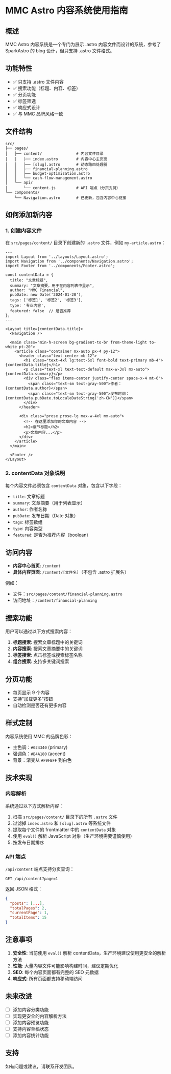 # MMC Astro 内容系统使用指南

## 概述

MMC Astro 内容系统是一个专门为展示 .astro 内容文件而设计的系统，参考了 SparkAstro 的 blog 设计，但只支持 .astro 文件格式。

## 功能特性

- ✅ 只支持 .astro 文件内容
- ✅ 搜索功能（标题、内容、标签）
- ✅ 分页功能
- ✅ 标签筛选
- ✅ 响应式设计
- ✅ 与 MMC 品牌风格一致

## 文件结构

```
src/
├── pages/
│   ├── content/               # 内容文件目录
│   │   ├── index.astro        # 内容中心主页面
│   │   ├── [slug].astro       # 动态路由处理器
│   │   ├── financial-planning.astro
│   │   ├── budget-optimization.astro
│   │   └── cash-flow-management.astro
│   └── api/
│       └── content.js         # API 端点（分页支持）
└── components/
    └── Navigation.astro       # 已更新，包含内容中心链接
```

## 如何添加新内容

### 1. 创建内容文件

在 `src/pages/content/` 目录下创建新的 `.astro` 文件，例如 `my-article.astro`：

```astro
---
import Layout from '../layouts/Layout.astro';
import Navigation from '../components/Navigation.astro';
import Footer from '../components/Footer.astro';

const contentData = {
  title: "文章标题",
  summary: "文章摘要，用于在内容列表中显示",
  author: "MMC Financial",
  pubDate: new Date('2024-01-20'),
  tags: ['标签1', '标签2', '标签3'],
  type: '专业内容',
  featured: false  // 是否推荐
};
---

<Layout title={contentData.title}>
  <Navigation />
  
  <main class="min-h-screen bg-gradient-to-br from-theme-light to-white pt-20">
    <article class="container mx-auto px-4 py-12">
      <header class="text-center mb-12">
        <h1 class="text-4xl lg:text-5xl font-bold text-primary mb-4">{contentData.title}</h1>
        <p class="text-xl text-text-default max-w-3xl mx-auto">{contentData.summary}</p>
        <div class="flex items-center justify-center space-x-4 mt-6">
          <span class="text-sm text-gray-500">作者：{contentData.author}</span>
          <span class="text-sm text-gray-500">发布时间：{contentData.pubDate.toLocaleDateString('zh-CN')}</span>
        </div>
      </header>

      <div class="prose prose-lg max-w-4xl mx-auto">
        <!-- 在这里添加你的文章内容 -->
        <h2>章节标题</h2>
        <p>文章内容...</p>
      </div>
    </article>
  </main>

  <Footer />
</Layout>
```

### 2. contentData 对象说明

每个内容文件必须包含 `contentData` 对象，包含以下字段：

- `title`: 文章标题
- `summary`: 文章摘要（用于列表显示）
- `author`: 作者名称
- `pubDate`: 发布日期（Date 对象）
- `tags`: 标签数组
- `type`: 内容类型
- `featured`: 是否为推荐内容（boolean）

## 访问内容

- **内容中心首页**: `/content`
- **具体内容页面**: `/content/[文件名]`（不包含 .astro 扩展名）

例如：
- 文件：`src/pages/content/financial-planning.astro`
- 访问地址：`/content/financial-planning`

## 搜索功能

用户可以通过以下方式搜索内容：

1. **标题搜索**: 搜索文章标题中的关键词
2. **内容搜索**: 搜索文章摘要中的关键词
3. **标签搜索**: 点击标签或搜索标签名称
4. **组合搜索**: 支持多关键词搜索

## 分页功能

- 每页显示 9 个内容
- 支持"加载更多"按钮
- 自动检测是否还有更多内容

## 样式定制

内容系统使用 MMC 的品牌色彩：

- 主色调：`#024340` (primary)
- 强调色：`#B4A180` (accent)
- 背景：渐变从 `#F9FBFF` 到白色

## 技术实现

### 内容解析

系统通过以下方式解析内容：

1. 扫描 `src/pages/content/` 目录下的所有 `.astro` 文件
2. 过滤掉 `index.astro` 和 `[slug].astro` 等系统文件
3. 提取每个文件的 frontmatter 中的 `contentData` 对象
4. 使用 `eval()` 解析 JavaScript 对象（生产环境需要谨慎使用）
5. 按发布日期排序

### API 端点

`/api/content` 端点支持分页查询：

```
GET /api/content?page=1
```

返回 JSON 格式：
```json
{
  "posts": [...],
  "totalPages": 2,
  "currentPage": 1,
  "totalItems": 15
}
```

## 注意事项

1. **安全性**: 当前使用 `eval()` 解析 contentData，生产环境建议使用更安全的解析方法
2. **性能**: 大量内容文件可能影响构建时间，建议定期优化
3. **SEO**: 每个内容页面都有完整的 SEO 元数据
4. **响应式**: 所有页面都支持移动端访问

## 未来改进

- [ ] 添加内容分类功能
- [ ] 实现更安全的内容解析方法
- [ ] 添加内容预览功能
- [ ] 支持内容草稿状态
- [ ] 添加内容统计功能

## 支持

如有问题或建议，请联系开发团队。
